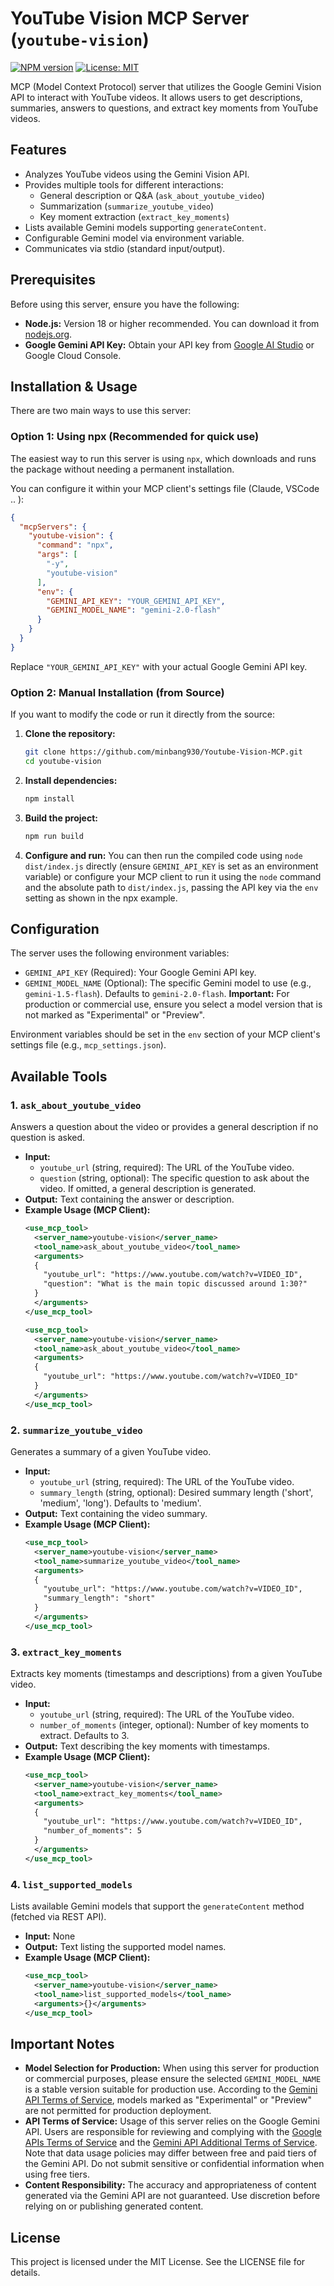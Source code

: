# YouTube Vision MCP Server (`youtube-vision`)

[![NPM version](https://img.shields.io/npm/v/youtube-vision)](https://www.npmjs.com/package/youtube-vision) 
[![License: MIT](https://img.shields.io/badge/License-MIT-yellow.svg)](https://opensource.org/licenses/MIT)

MCP (Model Context Protocol) server that utilizes the Google Gemini Vision API to interact with YouTube videos. It allows users to get descriptions, summaries, answers to questions, and extract key moments from YouTube videos.

## Features

*   Analyzes YouTube videos using the Gemini Vision API.
*   Provides multiple tools for different interactions:
    *   General description or Q&A (`ask_about_youtube_video`)
    *   Summarization (`summarize_youtube_video`)
    *   Key moment extraction (`extract_key_moments`)
*   Lists available Gemini models supporting `generateContent`.
*   Configurable Gemini model via environment variable.
*   Communicates via stdio (standard input/output).
## Prerequisites

Before using this server, ensure you have the following:

*   **Node.js:** Version 18 or higher recommended. You can download it from [nodejs.org](https://nodejs.org/).
*   **Google Gemini API Key:** Obtain your API key from [Google AI Studio](https://aistudio.google.com/app/apikey) or Google Cloud Console.


## Installation & Usage

There are two main ways to use this server:

### Option 1: Using npx (Recommended for quick use)

The easiest way to run this server is using `npx`, which downloads and runs the package without needing a permanent installation.

You can configure it within your MCP client's settings file (Claude, VSCode .. ):

```json
{
  "mcpServers": {
    "youtube-vision": {
      "command": "npx",
      "args": [
        "-y",
        "youtube-vision"
      ],
      "env": {
        "GEMINI_API_KEY": "YOUR_GEMINI_API_KEY",
        "GEMINI_MODEL_NAME": "gemini-2.0-flash"
      }
    }
  }
}
```

Replace `"YOUR_GEMINI_API_KEY"` with your actual Google Gemini API key.

### Option 2: Manual Installation (from Source)

If you want to modify the code or run it directly from the source:

1.  **Clone the repository:**
    ```bash
    git clone https://github.com/minbang930/Youtube-Vision-MCP.git
    cd youtube-vision
    ```

2.  **Install dependencies:**
    ```bash
    npm install
    ```

3.  **Build the project:**
    ```bash
    npm run build
    ```

4.  **Configure and run:**
    You can then run the compiled code using `node dist/index.js` directly (ensure `GEMINI_API_KEY` is set as an environment variable) or configure your MCP client to run it using the `node` command and the absolute path to `dist/index.js`, passing the API key via the `env` setting as shown in the npx example.

## Configuration

The server uses the following environment variables:

*   `GEMINI_API_KEY` (Required): Your Google Gemini API key.
*   `GEMINI_MODEL_NAME` (Optional): The specific Gemini model to use (e.g., `gemini-1.5-flash`). Defaults to `gemini-2.0-flash`. **Important:** For production or commercial use, ensure you select a model version that is not marked as "Experimental" or "Preview".

Environment variables should be set in the `env` section of your MCP client's settings file (e.g., `mcp_settings.json`).

## Available Tools

### 1. `ask_about_youtube_video`

Answers a question about the video or provides a general description if no question is asked.

*   **Input:**
    *   `youtube_url` (string, required): The URL of the YouTube video.
    *   `question` (string, optional): The specific question to ask about the video. If omitted, a general description is generated.
*   **Output:** Text containing the answer or description.
*   **Example Usage (MCP Client):**
    ```xml
    <use_mcp_tool>
      <server_name>youtube-vision</server_name>
      <tool_name>ask_about_youtube_video</tool_name>
      <arguments>
      {
        "youtube_url": "https://www.youtube.com/watch?v=VIDEO_ID",
        "question": "What is the main topic discussed around 1:30?" 
      }
      </arguments>
    </use_mcp_tool>
    ```
    ```xml
    <use_mcp_tool>
      <server_name>youtube-vision</server_name>
      <tool_name>ask_about_youtube_video</tool_name>
      <arguments>
      {
        "youtube_url": "https://www.youtube.com/watch?v=VIDEO_ID"
      }
      </arguments>
    </use_mcp_tool>
    ```

### 2. `summarize_youtube_video`

Generates a summary of a given YouTube video.

*   **Input:**
    *   `youtube_url` (string, required): The URL of the YouTube video.
    *   `summary_length` (string, optional): Desired summary length ('short', 'medium', 'long'). Defaults to 'medium'.
*   **Output:** Text containing the video summary.
*   **Example Usage (MCP Client):**
    ```xml
    <use_mcp_tool>
      <server_name>youtube-vision</server_name>
      <tool_name>summarize_youtube_video</tool_name>
      <arguments>
      {
        "youtube_url": "https://www.youtube.com/watch?v=VIDEO_ID",
        "summary_length": "short"
      }
      </arguments>
    </use_mcp_tool>
    ```

### 3. `extract_key_moments`

Extracts key moments (timestamps and descriptions) from a given YouTube video.

*   **Input:**
    *   `youtube_url` (string, required): The URL of the YouTube video.
    *   `number_of_moments` (integer, optional): Number of key moments to extract. Defaults to 3.
*   **Output:** Text describing the key moments with timestamps.
*   **Example Usage (MCP Client):**
    ```xml
    <use_mcp_tool>
      <server_name>youtube-vision</server_name>
      <tool_name>extract_key_moments</tool_name>
      <arguments>
      {
        "youtube_url": "https://www.youtube.com/watch?v=VIDEO_ID",
        "number_of_moments": 5 
      }
      </arguments>
    </use_mcp_tool>
    ```

### 4. `list_supported_models`

Lists available Gemini models that support the `generateContent` method (fetched via REST API).

*   **Input:** None
*   **Output:** Text listing the supported model names.
*   **Example Usage (MCP Client):**
    ```xml
    <use_mcp_tool>
      <server_name>youtube-vision</server_name>
      <tool_name>list_supported_models</tool_name>
      <arguments>{}</arguments>
    </use_mcp_tool>
    ```


## Important Notes

*   **Model Selection for Production:** When using this server for production or commercial purposes, please ensure the selected `GEMINI_MODEL_NAME` is a stable version suitable for production use. According to the [Gemini API Terms of Service](https://ai.google.dev/gemini-api/terms), models marked as "Experimental" or "Preview" are not permitted for production deployment.
*   **API Terms of Service:** Usage of this server relies on the Google Gemini API. Users are responsible for reviewing and complying with the [Google APIs Terms of Service](https://developers.google.com/terms/) and the [Gemini API Additional Terms of Service](https://ai.google.dev/gemini-api/terms). Note that data usage policies may differ between free and paid tiers of the Gemini API. Do not submit sensitive or confidential information when using free tiers.
*   **Content Responsibility:** The accuracy and appropriateness of content generated via the Gemini API are not guaranteed. Use discretion before relying on or publishing generated content.

## License

This project is licensed under the MIT License. See the LICENSE file for details.
